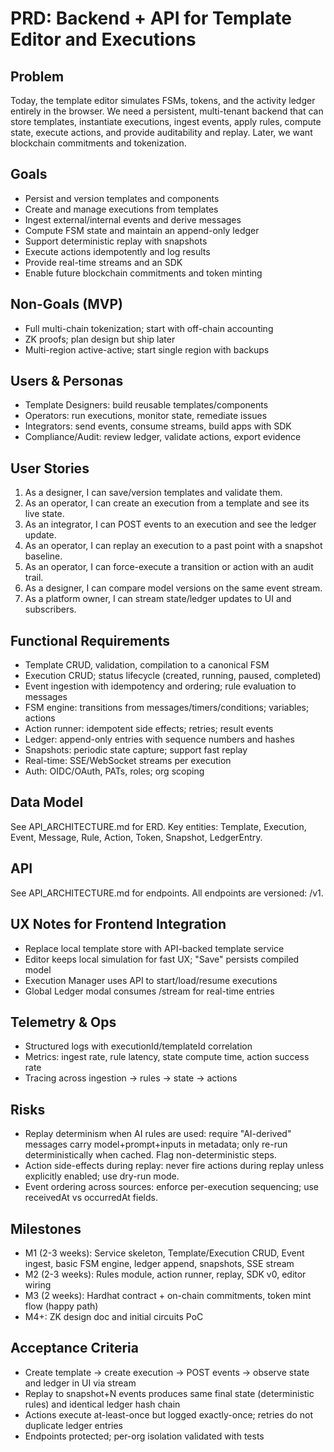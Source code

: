 # PRD: Backend + API for Template Editor and Executions

## Problem
Today, the template editor simulates FSMs, tokens, and the activity ledger entirely in the browser. We need a persistent, multi-tenant backend that can store templates, instantiate executions, ingest events, apply rules, compute state, execute actions, and provide auditability and replay. Later, we want blockchain commitments and tokenization.

## Goals
- Persist and version templates and components
- Create and manage executions from templates
- Ingest external/internal events and derive messages
- Compute FSM state and maintain an append-only ledger
- Support deterministic replay with snapshots
- Execute actions idempotently and log results
- Provide real-time streams and an SDK
- Enable future blockchain commitments and token minting

## Non-Goals (MVP)
- Full multi-chain tokenization; start with off-chain accounting
- ZK proofs; plan design but ship later
- Multi-region active-active; start single region with backups

## Users & Personas
- Template Designers: build reusable templates/components
- Operators: run executions, monitor state, remediate issues
- Integrators: send events, consume streams, build apps with SDK
- Compliance/Audit: review ledger, validate actions, export evidence

## User Stories
1) As a designer, I can save/version templates and validate them.
2) As an operator, I can create an execution from a template and see its live state.
3) As an integrator, I can POST events to an execution and see the ledger update.
4) As an operator, I can replay an execution to a past point with a snapshot baseline.
5) As an operator, I can force-execute a transition or action with an audit trail.
6) As a designer, I can compare model versions on the same event stream.
7) As a platform owner, I can stream state/ledger updates to UI and subscribers.

## Functional Requirements
- Template CRUD, validation, compilation to a canonical FSM
- Execution CRUD; status lifecycle (created, running, paused, completed)
- Event ingestion with idempotency and ordering; rule evaluation to messages
- FSM engine: transitions from messages/timers/conditions; variables; actions
- Action runner: idempotent side effects; retries; result events
- Ledger: append-only entries with sequence numbers and hashes
- Snapshots: periodic state capture; support fast replay
- Real-time: SSE/WebSocket streams per execution
- Auth: OIDC/OAuth, PATs, roles; org scoping

## Data Model
See API_ARCHITECTURE.md for ERD. Key entities: Template, Execution, Event, Message, Rule, Action, Token, Snapshot, LedgerEntry.

## API
See API_ARCHITECTURE.md for endpoints. All endpoints are versioned: /v1.

## UX Notes for Frontend Integration
- Replace local template store with API-backed template service
- Editor keeps local simulation for fast UX; "Save" persists compiled model
- Execution Manager uses API to start/load/resume executions
- Global Ledger modal consumes /stream for real-time entries

## Telemetry & Ops
- Structured logs with executionId/templateId correlation
- Metrics: ingest rate, rule latency, state compute time, action success rate
- Tracing across ingestion → rules → state → actions

## Risks
- Replay determinism when AI rules are used: require "AI-derived" messages carry model+prompt+inputs in metadata; only re-run deterministically when cached. Flag non-deterministic steps.
- Action side-effects during replay: never fire actions during replay unless explicitly enabled; use dry-run mode.
- Event ordering across sources: enforce per-execution sequencing; use receivedAt vs occurredAt fields.

## Milestones
- M1 (2-3 weeks): Service skeleton, Template/Execution CRUD, Event ingest, basic FSM engine, ledger append, snapshots, SSE stream
- M2 (2-3 weeks): Rules module, action runner, replay, SDK v0, editor wiring
- M3 (2 weeks): Hardhat contract + on-chain commitments, token mint flow (happy path)
- M4+: ZK design doc and initial circuits PoC

## Acceptance Criteria
- Create template → create execution → POST events → observe state and ledger in UI via stream
- Replay to snapshot+N events produces same final state (deterministic rules) and identical ledger hash chain
- Actions execute at-least-once but logged exactly-once; retries do not duplicate ledger entries
- Endpoints protected; per-org isolation validated with tests
